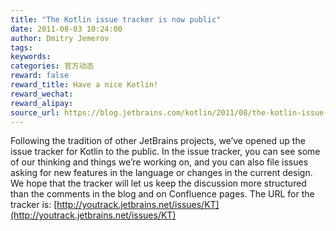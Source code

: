 ```yaml
---
title: "The Kotlin issue tracker is now public"
date: 2011-08-03 10:24:00
author: Dmitry Jemerov
tags:
keywords:
categories: 官方动态
reward: false
reward_title: Have a nice Kotlin!
reward_wechat:
reward_alipay:
source_url: https://blog.jetbrains.com/kotlin/2011/08/the-kotlin-issue-tracker-is-now-public/
---
```


Following the tradition of other JetBrains projects, we’ve opened up the issue tracker for Kotlin to the public. In the issue tracker, you can see some of our thinking and things we’re working on, and you can also file issues asking for new features in the language or changes in the current design. We hope that the tracker will let us keep the discussion more structured than the comments in the blog and on Confluence pages.
The URL for the tracker is:  [http://youtrack.jetbrains.net/issues/KT](http://youtrack.jetbrains.net/issues/KT) 
